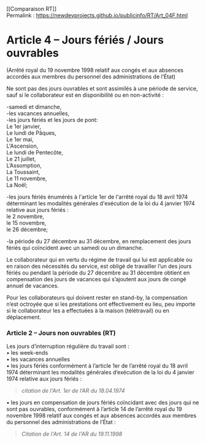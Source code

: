 [[Comparaison RT]]  
Permalink : https://newdevprojects.github.io/publicinfo/RT/Art_04F.html

# Article 4 – Jours fériés / Jours ouvrables

(Arrêté royal du 19 novembre 1998 relatif aux congés et aux absences accordés aux membres du personnel des administrations de l’État)

Ne sont pas des jours ouvrables et sont assimilés à une période de service, sauf si le collaborateur est en disponibilité ou en non-activité :  

-samedi et dimanche,  
-les vacances annuelles,  
-les jours fériés et les jours de pont:  
Le 1er janvier,  
Le lundi de Pâques,  
Le 1er mai,  
L'Ascension,  
Le lundi de Pentecôte,  
Le 21 juillet,  
L’Assomption,  
La Toussaint,  
Le 11 novembre,  
La Noël;

-les jours fériés énumérés à l'article 1er de l'arrêté royal du 18 avril 1974 déterminant les modalités générales d'exécution de la loi du 4 janvier 1974 relative aux jours fériés :  
le 2 novembre,  
le 15 novembre,  
le 26 décembre;

-la période du 27 décembre au 31 décembre, en remplacement des jours fériés qui coïncident avec un samedi ou un dimanche.

Le collaborateur qui en vertu du régime de travail qui lui est applicable ou en raison des nécessités du service, est obligé de travailler l’un des jours fériés ou pendant la période du 27 décembre au 31 décembre obtient en compensation des jours de vacances qui s’ajoutent aux jours de congé annuel de vacances.

Pour les collaborateurs qui doivent rester en stand-by, la compensation n’est octroyée que si les prestations ont effectivement eu lieu, peu importe si le collaborateur les a effectuées à la maison (télétravail) ou en déplacement.

### Article 2 – Jours non ouvrables (RT)

Les jours d’interruption régulière du travail sont :   
• les week-ends   
• les vacances annuelles  
• les jours fériés conformément à l’article 1er de l’arrêté royal du 18 avril 1974 déterminant les modalités générales d’exécution de la loi du 4 janvier 1974 relative aux jours fériés :  

> *citation de l'Art. 1er de l’AR du 18.04.1974*


• les jours en compensation de jours fériés coïncidant avec des jours qui ne sont pas ouvrables, conformément à l’article 14 de l’arrêté royal du 19 novembre 1998 relatif aux congés et aux absences accordés aux membres du personnel des administrations de l’État : 

> *Citation de l'Art. 14 de l'AR du 19.11.1998*
